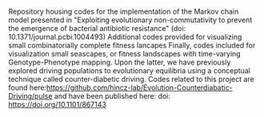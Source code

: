 Repository housing codes for the implementation of the Markov chain model presented in "Exploiting evolutionary non-commutativity to prevent the emergence of bacterial antibiotic resistance" (doi: 10.1371/journal.pcbi.1004493)
Additional codes provided for visualizing small combinatorially complete fitness lancapes
Finally, codes included for visualization small seascapes, or fitness landscapes with time-varying Genotype-Phenotype mapping.
Upon the latter, we have previously explored driving populations to evolutionary equilibria using a conceptual technique called counter-diabetic driving. Codes related to this project are found here:https://github.com/hincz-lab/Evolution-Counterdiabatic-Driving/pulse and have been published here: doi: https://doi.org/10.1101/867143

